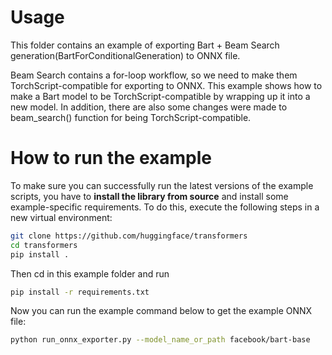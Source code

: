 <!---
Copyright 2020 The HuggingFace Team. All rights reserved.
Licensed under the Apache License, Version 2.0 (the "License");
you may not use this file except in compliance with the License.
You may obtain a copy of the License at

    http://www.apache.org/licenses/LICENSE-2.0

Unless required by applicable law or agreed to in writing, software
distributed under the License is distributed on an "AS IS" BASIS,
WITHOUT WARRANTIES OR CONDITIONS OF ANY KIND, either express or implied.
See the License for the specific language governing permissions and
limitations under the License.
-->

# Usage

This folder contains an example of exporting Bart + Beam Search generation(BartForConditionalGeneration) to ONNX file.

Beam Search contains a for-loop workflow, so we need to make them TorchScript-compatible for exporting to ONNX. This example shows how to make a Bart model to be TorchScript-compatible by wrapping up it into a new model. In addition, there are also some changes were made to beam_search() function for being TorchScript-compatible.


# How to run the example

To make sure you can successfully run the latest versions of the example scripts, you have to **install the library from source** and install some example-specific requirements. To do this, execute the following steps in a new virtual environment:

```bash
git clone https://github.com/huggingface/transformers
cd transformers
pip install .
```
Then cd in this example folder and run
```bash
pip install -r requirements.txt
```

Now you can run the example command below to get the example ONNX file:

```bash
python run_onnx_exporter.py --model_name_or_path facebook/bart-base
```
